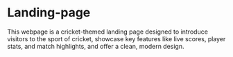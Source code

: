 # Landing-page

This webpage is a cricket-themed landing page designed to introduce visitors to the sport of cricket, showcase key features like live scores, player stats, and match highlights, and offer a clean, modern design.

